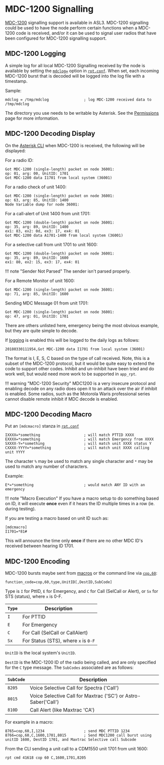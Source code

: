 # MDC-1200 Signalling
[MDC-1200](https://en.wikipedia.org/wiki/MDC-1200) signalling support is available in ASL3. MDC-1200 signalling could be used to have the node perform certain functions when a MDC-1200 code is received, and/or it can be used to signal user radios that have been configured for MDC-1200 signalling support.

## MDC-1200 Logging
A simple log for all local MDC-1200 Signalling received by the node is available by setting the [`mdclog=`](../config/rpt_conf.md#mdclog) option in [`rpt.conf`](../config/rpt_conf.md). When set, each incoming MDC-1200 burst that is decoded will be logged into the log file with a timestamp.

Sample:

```
mdclog = /tmp/mdclog                ; log MDC-1200 received data to /tmp/mdclog
```

The directory you use needs to be writable by Asterisk. See the [Permissions](../adv-topics/permissions.md) page for more information.

## MDC-1200 Decoding Display
On the [Asterisk CLI](../user-guide/menu.md#asterisk-cli) when MDC-1200 is received, the following will be displayed:

For a radio ID:

```
Got MDC-1200 (single-length) packet on node 36001:
op: 01, arg: 00, UnitID: 1701
Got MDC-1200 data I1701 from local system (36001)
```

For a radio check of unit 1400:

```
Got MDC-1200 (single-length) packet on node 36001:
op: 63, arg: 85, UnitID: 1400
Node Variable dump for node 36001:
```

For a call-alert of Unit 1400 from unit 1701:

```
Got MDC-1200 (double-length) packet on node 36001:
op: 35, arg: 89, UnitID: 1400
ex1: 83, ex2: 0d, ex3: 17, ex4: 01
Got MDC-1200 data A1701-1400 from local system (36001)
```

For a selective call from unit 1701 to unit 1600:

```
Got MDC-1200 (double-length) packet on node 36001:
op: 35, arg: 89, UnitID: 1600
ex1: 80, ex2: 15, ex3: 17, ex4: 01
```

!!! note "Sender Not Parsed"
    The sender isn't parsed properly.

For a Remote Monitor of unit 1600:

```
Got MDC-1200 (single-length) packet on node 36001:
op: 71, arg: 85, UnitID: 1600
```

Sending MDC Message 01 from unit 1701:

```
Got MDC-1200 (single-length) packet on node 36001:
op: 47, arg: 01, UnitID: 1701
```

There are others unlisted here, emergency being the most obvious example, but they are quite simple to decode.

If [logging](./archivedir.md) is enabled this will be logged to the daily logs as follows:

```
20180330111954,Got MDC-1200 data I1701 from local system (36001)
```

The format is I, E, S, C based on the type of call received.  Note, this is a subset of the MDC-1200 protocol, but it would be quite easy to extend the code to support other codes. Inhibit and un-inhibit have been tried and do work well, but would need more work to be supported in `app_rpt`.  

!!! warning "MDC-1200 Security"
    MDC1200 is a very insecure protocol and enabling decode on any radio does open it to an attack over the air if inhibit is enabled. Some radios, such as the Motorola Waris professional series cannot disable remote inhibit if MDC decode is enabled. 

## MDC-1200 Decoding Macro
Put an `[mdcmacro]` stanza in [`rpt.conf`](../config/rpt_conf.md)

```
IXXXX=*something                    ; will match PTTID XXXX
EXXXX=*something                    ; will match Emergency from XXXX
SXXXX-Y=*something                  ; will match unit XXXX status Y
CXXXX-YYYY=*something               ; will match unit XXXX calling unit YYYY
```

The character `%` may be used to match any single character and `*` may be used to match any number of characters. 

Example:

```
E*=*something                       ; would match ANY ID with an emergency
```

!!! note "Macro Execution"
    If you have a macro setup to do something based on ID, it will execute **once** even if it hears the ID multiple times in a row (ie. during testing). 
    
If you are testing a macro based on unit ID such as:

```
[mdcmacro]
I1701=*81#
```

This will announce the time only **once** if there are no other MDC ID's received between hearing ID 1701.

## MDC-1200 Encoding
MDC-1200 bursts maybe sent from [macros](./macros.md) or the command line via [`cop,60`](../config/rpt_conf.md#cop-commands):

```
function_code=cop,60,type,UnitID[,DestID,SubCode]
```

Type is `I` for PttID, `E` for Emergency, and `C` for Call (SelCall or Alert), or `Sx` for STS (status), where `x` is 0-F.

`Type`|Description
------|-----------
`I`|For PTTID
`E`|For Emergency
`C`|For Call (SelCall or CallAlert)
`Sx`|For Status (STS), where `x` is `0-F`

`UnitID` is the local system's `UnitID`.

`DestID` is the MDC-1200 ID of the radio being called, and are only specified for the `C` type message. The `SubCodes` associated are as follows:

`SubCode`|Description
---------|-----------
`8205`|Voice Selective Call for Spectra ('Call')
`8015`|Voice Selective Call for Maxtrac ('SC') or Astro-Saber('Call')
`810D`|Call Alert (like Maxtrac 'CA')

For example in a macro:

```
8765=cop,60,I,1234                  ; send MDC PTTID 1234
8766=cop,60,C,1600,1701,8015        ; Send MDC1200 call burst using unitID 1600, DestID 1701, and Maxtrac Selective call Subcode
```

From the CLI sending a unit call to a CDM1550 unit 1701 from unit 1600:

```
rpt cmd 41618 cop 60 C,1600,1701,8205
```